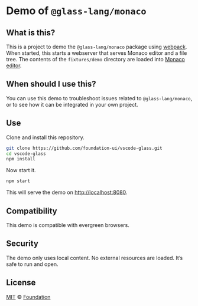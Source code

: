 # Demo of `@glass-lang/monaco`

## What is this?

This is a project to demo the `@glass-lang/monaco` package using [webpack][].
When started, this starts a webserver that serves Monaco editor and a file tree.
The contents of the `fixtures/demo` directory are loaded into [Monaco editor][].

## When should I use this?

You can use this demo to troubleshoot issues related to `@glass-lang/monaco`,
or to see how it can be integrated in your own project.

## Use

Clone and install this repository.

```sh
git clone https://github.com/foundation-ui/vscode-glass.git
cd vscode-glass
npm install
```

Now start it.

```sh
npm start
```

This will serve the demo on <http://localhost:8080>.

## Compatibility

This demo is compatible with evergreen browsers.

## Security

The demo only uses local content.
No external resources are loaded.
It’s safe to run and open.

## License

[MIT][] © [Foundation][]

[foundation]: https://foundation-ui.com

[mit]: LICENSE

[monaco editor]: https://github.com/microsoft/monaco-editor

[webpack]: https://webpack.js.org

